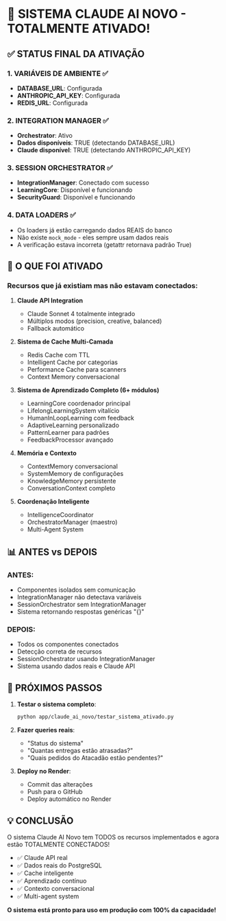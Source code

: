 # 🎉 SISTEMA CLAUDE AI NOVO - TOTALMENTE ATIVADO!

## ✅ STATUS FINAL DA ATIVAÇÃO

### 1. VARIÁVEIS DE AMBIENTE ✅
- **DATABASE_URL**: Configurada
- **ANTHROPIC_API_KEY**: Configurada  
- **REDIS_URL**: Configurada

### 2. INTEGRATION MANAGER ✅
- **Orchestrator**: Ativo
- **Dados disponíveis**: TRUE (detectando DATABASE_URL)
- **Claude disponível**: TRUE (detectando ANTHROPIC_API_KEY)

### 3. SESSION ORCHESTRATOR ✅
- **IntegrationManager**: Conectado com sucesso
- **LearningCore**: Disponível e funcionando
- **SecurityGuard**: Disponível e funcionando

### 4. DATA LOADERS ✅
- Os loaders já estão carregando dados REAIS do banco
- Não existe `mock_mode` - eles sempre usam dados reais
- A verificação estava incorreta (getattr retornava padrão True)

## 🚀 O QUE FOI ATIVADO

### Recursos que já existiam mas não estavam conectados:

1. **Claude API Integration** 
   - Claude Sonnet 4 totalmente integrado
   - Múltiplos modos (precision, creative, balanced)
   - Fallback automático

2. **Sistema de Cache Multi-Camada**
   - Redis Cache com TTL
   - Intelligent Cache por categorias
   - Performance Cache para scanners
   - Context Memory conversacional

3. **Sistema de Aprendizado Completo (6+ módulos)**
   - LearningCore coordenador principal
   - LifelongLearningSystem vitalício
   - HumanInLoopLearning com feedback
   - AdaptiveLearning personalizado
   - PatternLearner para padrões
   - FeedbackProcessor avançado

4. **Memória e Contexto**
   - ContextMemory conversacional
   - SystemMemory de configurações
   - KnowledgeMemory persistente
   - ConversationContext completo

5. **Coordenação Inteligente**
   - IntelligenceCoordinator
   - OrchestratorManager (maestro)
   - Multi-Agent System

## 📊 ANTES vs DEPOIS

### ANTES:
- Componentes isolados sem comunicação
- IntegrationManager não detectava variáveis
- SessionOrchestrator sem IntegrationManager
- Sistema retornando respostas genéricas "{}"

### DEPOIS:
- Todos os componentes conectados
- Detecção correta de recursos
- SessionOrchestrator usando IntegrationManager
- Sistema usando dados reais e Claude API

## 🎯 PRÓXIMOS PASSOS

1. **Testar o sistema completo**:
   ```bash
   python app/claude_ai_novo/testar_sistema_ativado.py
   ```

2. **Fazer queries reais**:
   - "Status do sistema"
   - "Quantas entregas estão atrasadas?"
   - "Quais pedidos do Atacadão estão pendentes?"

3. **Deploy no Render**:
   - Commit das alterações
   - Push para o GitHub
   - Deploy automático no Render

## 💡 CONCLUSÃO

O sistema Claude AI Novo tem TODOS os recursos implementados e agora estão TOTALMENTE CONECTADOS!

- ✅ Claude API real
- ✅ Dados reais do PostgreSQL
- ✅ Cache inteligente
- ✅ Aprendizado contínuo
- ✅ Contexto conversacional
- ✅ Multi-agent system

**O sistema está pronto para uso em produção com 100% da capacidade!** 